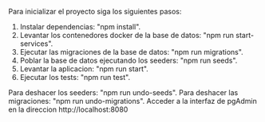 Para inicializar el proyecto siga los siguientes pasos:

1. Instalar dependencias: "npm install".
2. Levantar los contenedores docker de la base de datos: "npm run start-services".
3. Ejecutar las migraciones de la base de datos: "npm run migrations".
4. Poblar la base de datos ejecutando los seeders: "npm run seeds".
5. Levantar la aplicacion: "npm run start".
6. Ejecutar los tests: "npm run test".

Para deshacer los seeders: "npm run undo-seeds".
Para deshacer las migraciones: "npm run undo-migrations".
Acceder a la interfaz de pgAdmin en la direccion http://localhost:8080